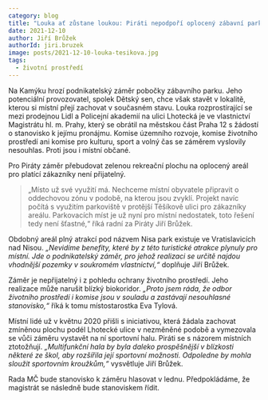 ```yaml
---
category: blog
title: "Louka ať zůstane loukou: Piráti nepodpoří oplocený zábavní park"
date: 2021-12-10
author: Jiří Brůžek
authorId: jiri.bruzek
image: posts/2021-12-10-louka-tesikova.jpg
tags:
  - životní prostředí
---
```


Na Kamýku hrozí podnikatelský záměr pobočky zábavního parku. Jeho potenciální provozovatel, spolek Dětský sen, chce však stavět v lokalitě, kterou si místní přejí zachovat v současném stavu. Louka rozprostírající se mezi prodejnou Lidl a Policejní akademií na ulici Lhotecká je ve vlastnictví Magistrátu hl.&nbsp;m.&nbsp;Prahy, který se obrátil na městskou část Praha 12 s žádostí o stanovisko k jejímu pronájmu. Komise územního rozvoje, komise životního prostředí ani komise pro kulturu, sport a volný čas se záměrem vyslovily nesouhlas. Proti jsou i místní občané.

Pro Piráty záměr přebudovat zelenou rekreační plochu na oplocený areál pro platící zákazníky není přijatelný. 

> „Místo už své využití má. Nechceme místní obyvatele připravit o oddechovou zónu v podobě, na kterou jsou zvyklí. Projekt navíc počítá s využitím parkoviště v protější Těšíkově ulici pro zákazníky areálu. Parkovacích míst je už nyní pro místní nedostatek, toto řešení tedy není šťastné,“ říká radní za Piráty Jiří Brůžek. 

Obdobný areál plný atrakcí pod názvem Nisa park existuje ve Vratislavicích nad Nisou. _„Nevidíme benefity, které by z této turistické atrakce plynuly pro místní. Jde o podnikatelský záměr, pro jehož realizaci se určitě najdou vhodnější pozemky v soukromém vlastnictví,“_ doplňuje Jiří Brůžek.

Záměr je nepřijatelný i z pohledu ochrany životního prostředí. Jeho realizace může narušit blízký biokoridor. _„Proto jsem ráda, že odbor životního prostředí i komise jsou v souladu a zastávají nesouhlasné stanovisko,“_ říká k tomu místostarostka Eva Tylová.

Místní lidé už v květnu 2020 přišli s iniciativou, která žádala zachovat zmíněnou plochu podél Lhotecké ulice v nezměněné podobě a vymezovala se vůči záměru vystavět na ní sportovní halu. Piráti se s názorem místních ztotožňují. _„Multifunkční hala by byla daleko prospěšnější v blízkosti některé ze škol, aby rozšířila její sportovní možnosti. Odpoledne by mohla sloužit sportovním kroužkům,“_ vysvětluje Jiří Brůžek.

Rada MČ bude stanovisko k záměru hlasovat v lednu. Předpokládáme, že magistrát se následně bude stanoviskem řídit.

